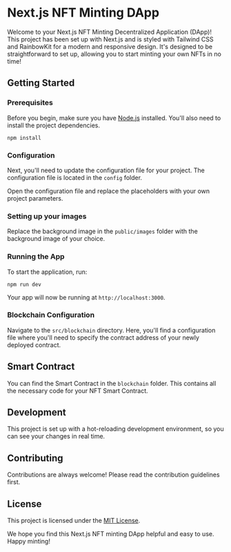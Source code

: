 # Next.js NFT Minting DApp

Welcome to your Next.js NFT Minting Decentralized Application (DApp)! This project has been set up with Next.js and is styled with Tailwind CSS and RainbowKit for a modern and responsive design. It's designed to be straightforward to set up, allowing you to start minting your own NFTs in no time!

## Getting Started

### Prerequisites

Before you begin, make sure you have [Node.js](https://nodejs.org/) installed. You'll also need to install the project dependencies.

```
npm install
```

### Configuration

Next, you'll need to update the configuration file for your project. The configuration file is located in the `config` folder.

Open the configuration file and replace the placeholders with your own project parameters.

### Setting up your images

Replace the background image in the `public/images` folder with the background image of your choice.

### Running the App

To start the application, run:

```
npm run dev
```

Your app will now be running at `http://localhost:3000`.

### Blockchain Configuration

Navigate to the `src/blockchain` directory. Here, you'll find a configuration file where you'll need to specify the contract address of your newly deployed contract.

## Smart Contract

You can find the Smart Contract in the `blockchain` folder. This contains all the necessary code for your NFT Smart Contract.

## Development

This project is set up with a hot-reloading development environment, so you can see your changes in real time.

## Contributing

Contributions are always welcome! Please read the contribution guidelines first.

## License

This project is licensed under the [MIT License](LICENSE).

We hope you find this Next.js NFT minting DApp helpful and easy to use. Happy minting!